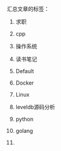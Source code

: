 汇总文章的标签：

1. 求职

2. cpp

3. 操作系统

4. 读书笔记

5. Default

6. Docker

7. Linux

8. leveldb源码分析

9. python

10. golang

11.
